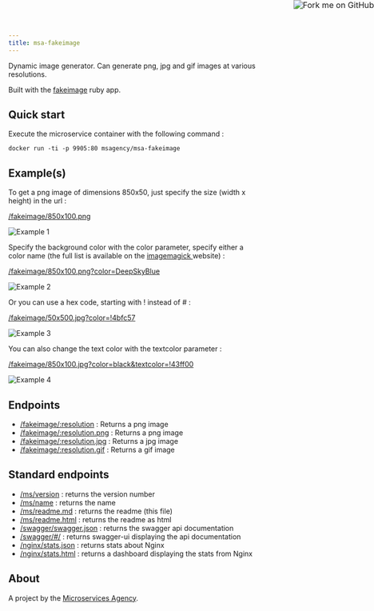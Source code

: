 ```yaml
---
title: msa-fakeimage
---
```


<a href="https://github.com/TheMicroservicesAgency/msa-fakeimage"><img style="zoom: 1.15; position: absolute; top: 0; right: 0; border: 0;" src="https://camo.githubusercontent.com/e7bbb0521b397edbd5fe43e7f760759336b5e05f/68747470733a2f2f73332e616d617a6f6e6177732e636f6d2f6769746875622f726962626f6e732f666f726b6d655f72696768745f677265656e5f3030373230302e706e67" alt="Fork me on GitHub" data-canonical-src="https://s3.amazonaws.com/github/ribbons/forkme_right_green_007200.png"></a>

Dynamic image generator. Can generate png, jpg and gif images at various resolutions.

Built with the [fakeimage](https://github.com/xxx/fakeimage) ruby app.

## Quick start

Execute the microservice container with the following command :

    docker run -ti -p 9905:80 msagency/msa-fakeimage

## Example(s)

To get a png image of dimensions 850x50, just specify the size (width x height) in the url :

[/fakeimage/850x100.png](/fakeimage/850x100.png)

![Example 1](http://demo.microservices.agency:9905/fakeimage/850x100)

Specify the background color with the color parameter, specify either a color name (the full list is available on the [imagemagick ](http://www.imagemagick.org/script/color.php#color_names) website) :

[/fakeimage/850x100.png?color=DeepSkyBlue](/fakeimage/850x100.png?color=DeepSkyBlue)

![Example 2](http://demo.microservices.agency:9905/fakeimage/850x100.png?color=DeepSkyBlue)

Or you can use a hex code, starting with ! instead of # :

[/fakeimage/50x500.jpg?color=!4bfc57](fakeimage/850x100.jpg?color=!4bfc57)

![Example 3](http://demo.microservices.agency:9905/fakeimage/850x100.jpg?color=!4bfc57)

You can also change the text color with the textcolor parameter :

[/fakeimage/850x100.jpg?color=black&textcolor=!43ff00](/fakeimage/850x100.jpg?color=black&textcolor=!43ff00)

![Example 4](http://demo.microservices.agency:9905/fakeimage/850x100.jpg?color=black&textcolor=!43ff00)

## Endpoints

- [/fakeimage/:resolution](/fakeimage/500x500) : Returns a png image
- [/fakeimage/:resolution.png](/fakeimage/500x500.png) : Returns a png image
- [/fakeimage/:resolution.jpg](/fakeimage/500x500.jpg)  : Returns a jpg image
- [/fakeimage/:resolution.gif](/fakeimage/500x500.gif)  : Returns a gif image


## Standard endpoints

- [/ms/version](/ms/version) : returns the version number
- [/ms/name](/ms/name) : returns the name
- [/ms/readme.md](/ms/readme.md) : returns the readme (this file)
- [/ms/readme.html](/ms/readme.html) : returns the readme as html
- [/swagger/swagger.json](/swagger/swagger.json) : returns the swagger api documentation
- [/swagger/#/](/swagger/#/) : returns swagger-ui displaying the api documentation
- [/nginx/stats.json](/nginx/stats.json) : returns stats about Nginx
- [/nginx/stats.html](/nginx/stats.html) : returns a dashboard displaying the stats from Nginx

## About

A project by the [Microservices Agency](http://microservices.agency).

